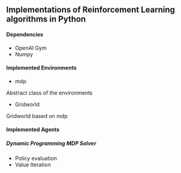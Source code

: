 ## Implementations of Reinforcement Learning algorithms in Python

#### Dependencies

- OpenAI Gym
- Numpy


#### Implemented Environments

- mdp

Abstract class of the environments

- Gridworld

Gridworld based on mdp

#### Implemented Agents

##### Dynamic Programming MDP Solver

- Policy evaluation
- Value Iteration


